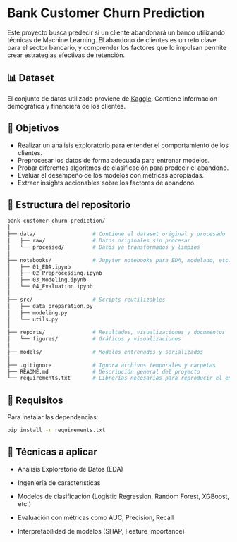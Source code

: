 # Bank Customer Churn Prediction

Este proyecto busca predecir si un cliente abandonará un banco utilizando técnicas de Machine Learning. El abandono de clientes es un reto clave para el sector bancario, y comprender los factores que lo impulsan permite crear estrategias efectivas de retención.

## 📊 Dataset

El conjunto de datos utilizado proviene de [Kaggle](https://www.kaggle.com/code/kmalit/bank-customer-churn-prediction/data). Contiene información demográfica y financiera de los clientes.

## 🎯 Objetivos

- Realizar un análisis exploratorio para entender el comportamiento de los clientes.
- Preprocesar los datos de forma adecuada para entrenar modelos.
- Probar diferentes algoritmos de clasificación para predecir el abandono.
- Evaluar el desempeño de los modelos con métricas apropiadas.
- Extraer insights accionables sobre los factores de abandono.

## 📁 Estructura del repositorio
```bash
bank-customer-churn-prediction/
│
├── data/                  # Contiene el dataset original y procesado
│   ├── raw/               # Datos originales sin procesar
│   └── processed/         # Datos ya transformados y limpios
│
├── notebooks/             # Jupyter notebooks para EDA, modelado, etc.
│   ├── 01_EDA.ipynb
│   ├── 02_Preprocessing.ipynb
│   ├── 03_Modeling.ipynb
│   └── 04_Evaluation.ipynb
│
├── src/                   # Scripts reutilizables
│   ├── data_preparation.py
│   ├── modeling.py
│   └── utils.py
│
├── reports/               # Resultados, visualizaciones y documentos
│   └── figures/           # Gráficos y visualizaciones
│
├── models/                # Modelos entrenados y serializados
│
├── .gitignore             # Ignora archivos temporales y carpetas
├── README.md              # Descripción general del proyecto
└── requirements.txt       # Librerías necesarias para reproducir el entorno
```


## 🚀 Requisitos

Para instalar las dependencias:

```bash
pip install -r requirements.txt
```
## 🧠 Técnicas a aplicar
- Análisis Exploratorio de Datos (EDA)

- Ingeniería de características

- Modelos de clasificación (Logistic Regression, Random Forest, XGBoost, etc.)

- Evaluación con métricas como AUC, Precision, Recall

- Interpretabilidad de modelos (SHAP, Feature Importance)
